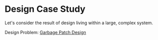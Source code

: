 # Design Case Study

Let's consider the result of design living within a large, complex system.

Design Problem: [Garbage Patch Design](http://response.restoration.noaa.gov/about/media/how-big-great-pacific-garbage-patch-science-vs-myth.html)